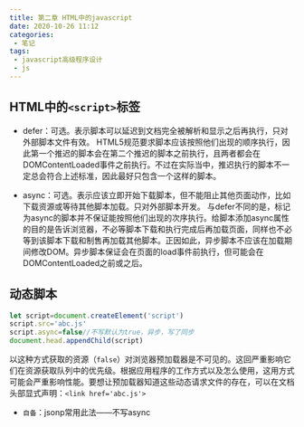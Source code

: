 ```yaml
---
title: 第二章 HTML中的javascript
date: 2020-10-26 11:12
categories:
 - 笔记
tags:
 - javascript高级程序设计
 - js
---
```


## HTML中的`<script>`标签

- defer：可选。表示脚本可以延迟到文档完全被解析和显示之后再执行，只对外部脚本文件有效。
HTML5规范要求脚本应该按照他们出现的顺序执行，因此第一个推迟的脚本会在第二个推迟的脚本之前执行，且两者都会在DOMContentLoaded事件之前执行。不过在实际当中，推迟执行的脚本不一定总会符合上述标准，因此最好只包含一个这样的脚本。

- async：可选。表示应该立即开始下载脚本，但不能阻止其他页面动作，比如下载资源或等待其他脚本加载。只对外部脚本开发。
与defer不同的是，标记为async的脚本并不保证能按照他们出现的次序执行。给脚本添加async属性的目的是告诉浏览器，不必等脚本下载和执行完成后再加载页面，同样也不必等到该脚本下载和制售再加载其他脚本。正因如此，异步脚本不应该在加载期间修改DOM。异步脚本保证会在页面的load事件前执行，但可能会在DOMContentLoaded之前或之后。

## 动态脚本

```javascript
let script=document.createElement('script')
script.src='abc.js'
script.async=false//不写默认为true，异步，写了同步
document.head.appendChild(script)
```

以这种方式获取的资源（`false`）对浏览器预加载器是不可见的。这回严重影响它们在资源获取队列中的优先级。根据应用程序的工作方式以及怎么使用，这用方式可能会严重影响性能。要想让预加载器知道这些动态请求文件的存在，可以在文档头部显式声明：`<link href='abc.js'>`

- `自备`：jsonp常用此法——不写async